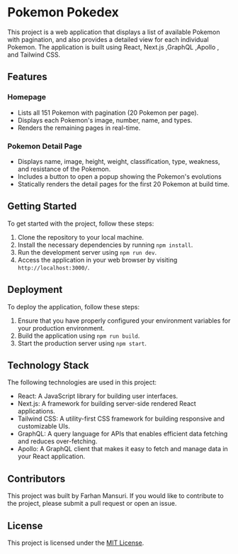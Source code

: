 # Pokemon Pokedex

This project is a web application that displays a list of available Pokemon with pagination, and also provides a detailed view for each individual Pokemon. The application is built using React, Next.js ,GraphQL ,Apollo , and Tailwind CSS.

## Features

### Homepage

- Lists all 151 Pokemon with pagination (20 Pokemon per page).
- Displays each Pokemon's image, number, name, and types.
- Renders the remaining pages in real-time.

### Pokemon Detail Page

- Displays name, image, height, weight, classification, type, weakness, and resistance of the Pokemon.
- Includes a button to open a popup showing the Pokemon's evolutions
- Statically renders the detail pages for the first 20 Pokemon at build time.

## Getting Started

To get started with the project, follow these steps:

1. Clone the repository to your local machine.
2. Install the necessary dependencies by running `npm install`.
3. Run the development server using `npm run dev`.
4. Access the application in your web browser by visiting `http://localhost:3000/`.

## Deployment

To deploy the application, follow these steps:

1. Ensure that you have properly configured your environment variables for your production environment.
2. Build the application using `npm run build`.
3. Start the production server using `npm start`.

## Technology Stack

The following technologies are used in this project:

- React: A JavaScript library for building user interfaces.
- Next.js: A framework for building server-side rendered React applications.
- Tailwind CSS: A utility-first CSS framework for building responsive and customizable UIs.
- GraphQL: A query language for APIs that enables efficient data fetching and reduces over-fetching.
- Apollo: A GraphQL client that makes it easy to fetch and manage data in your React application.

## Contributors

This project was built by Farhan Mansuri. If you would like to contribute to the project, please submit a pull request or open an issue.

## License

This project is licensed under the [MIT License](https://opensource.org/licenses/MIT).
